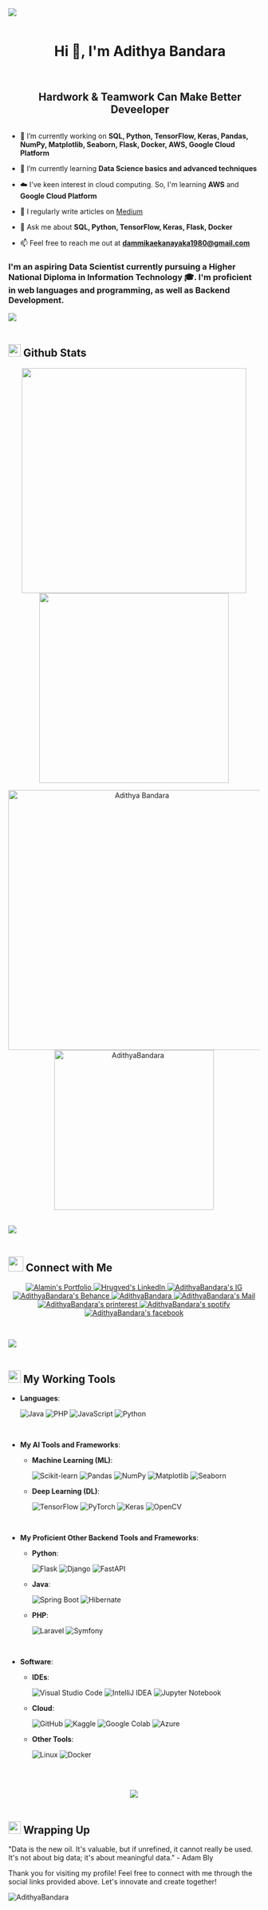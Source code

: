 <!--horizontal divider(gradient)-->
<img src="https://user-images.githubusercontent.com/73097560/115834477-dbab4500-a447-11eb-908a-139a6edaec5c.gif">

<!--h1 without bottom border-->
<div id="user-content-toc">
  <ul align="center">
    <summary><h1 style="display: inline-block">Hi 👋, I'm Adithya Bandara</h1></summary>
  </ul>
</div>

<!--h2 without bottom border-->
<div id="user-content-toc">
  <ul align="center">
    <summary><h2 style="display: inline-block">Hardwork & Teamwork Can Make Better Deveeloper</h2></summary>
  </ul>
</div>


<!--Intro start-->
- 🔭 I’m currently working on **SQL, Python, TensorFlow, Keras, Pandas, NumPy, Matplotlib, Seaborn, Flask, Docker, AWS, Google Cloud Platform**

- 🌱 I’m currently learning **Data Science basics and advanced techniques**

- ☁️ I've keen interest in cloud computing. So, I'm learning **AWS** and **Google Cloud Platform**

- 📝 I regularly write articles on [Medium](https://medium.com/@adithyabandara)

- 💬 Ask me about **SQL, Python, TensorFlow, Keras, Flask, Docker**

- 📫 Feel free to reach me out at **dammikaekanayaka1980@gmail.com**

### I'm an aspiring Data Scientist currently pursuing a Higher National Diploma in Information Technology 🎓. I'm proficient in web languages and programming, as well as Backend Development.

<!--Intro end-->
<img src="https://user-images.githubusercontent.com/73097560/115834477-dbab4500-a447-11eb-908a-139a6edaec5c.gif"><br><br>

<!----Github stats start------>
## <img src="https://media.giphy.com/media/iY8CRBdQXODJSCERIr/giphy.gif" width="25"> <b>Github Stats</b>
<p align="center">
<a href="https://github.com/AdhiDevX369/">
  <img align="center" src="https://github-readme-stats.vercel.app/api?username=AdhiDevX369&include_all_commits=true&count_private=true&show_icons=true&line_height=20&title_color=7A7ADB&icon_color=2234AE&text_color=D3D3D3&bg_color=0,000000,130F40" width="450"/>
</a>
<a href="https://github.com/AdhiDevX369">
  <img align="center" src="https://github-readme-streak-stats.herokuapp.com/?user=AdhiDevX369&theme=blueberry" width="380"/>
</a>
</p>
<p align="center">
    <a href="https://github.com/AdhiDevX369"><img src="https://github-profile-summary-cards.vercel.app/api/cards/profile-details?username=AdhiDevX369&theme=tokyonight&hide_border=true"  width="520" alt="Adithya Bandara"/></a>
<a href="https://github.com/AdhiDevX369"><img src="https://github-readme-stats.vercel.app/api/top-langs?username=AdhiDevX369&show_icons=true&locale=en&layout=compact&theme=tokyonight" width="320"  alt="AdithyaBandara"/></a>
</p>
<br>
<!----Github stats End------>
 <img src="https://user-images.githubusercontent.com/73097560/115834477-dbab4500-a447-11eb-908a-139a6edaec5c.gif"><br><br>
 
<!-----Social Accounts Starts------>
## <img src="https://media.giphy.com/media/LnQjpWaON8nhr21vNW/giphy.gif" width='30'> <b>Connect with Me</b><br>

<p align="center">
<p align="center">
 <a href="">
 <img border="0" alt="Alamin's Portfolio" src="https://img.icons8.com/external-itim2101-lineal-color-itim2101/40/000000/external-resume-business-recruitment-itim2101-lineal-color-itim2101.png">
 </a>

 <a href="https://www.linkedin.com/in/adithya-bandara">
 <img border="0" alt="Hrugved's LinkedIn" src="https://img.icons8.com/doodle/40/000000/linkedin--v2.png"/>
 </a>
 <a href="https://www.instagram.com/adithyabandaraofficial">
 <img border="0" alt="AdithyaBandara's IG" src="https://img.icons8.com/doodle/38/000000/instagram--v1.png"/>
 </a>
 <a href="https://www.behance.net/adithyabandara">
 <img border="0" alt="AdithyaBandara's Behance" src="https://img.icons8.com/fluent/40/000000/behance.png"/>
 </a>
 <a href=" ">
 <img border="0" alt="AdithyaBandara" src="https://img.icons8.com/fluent/42/000000/discord-logo.png"/>
 </a>
 <a href="mailto:dammikaekanayaka1980@gmail.com">
 <img border="0" alt="AdithyaBandara's Mail" src="https://img.icons8.com/doodle/38/000000/gmail-new.png"/>
 </a>
<a href="https://www.pinterest.com/Adithya0bandara/">
 <img border="0" alt="AdithyaBandara's printerest" src="https://img.icons8.com/doodle/38/000000/pinterest.png"/>
 </a>
  <a href="https://open.spotify.com/user/31rgcljxrnwahgogbmnwugnchbv4">
 <img border="0" alt="AdithyaBandara's spotify" src="https://img.icons8.com/doodle/38/000000/spotify.png"/>
 </a>
  <a href="https://www.facebook.com/adithyabandara2001">
 <img border="0" alt="AdithyaBandara's facebook" src="https://img.icons8.com/fluent/38/000000/facebook.png"/>
 </a>
</p>
<br>
<!-----Social Accounts Ends------>

<img src="https://user-images.githubusercontent.com/73097560/115834477-dbab4500-a447-11eb-908a-139a6edaec5c.gif"><br><br>

<!-----Working Tools Starts------>
## <img src="https://media.giphy.com/media/iY8CRBdQXODJSCERIr/giphy.gif" width="25"> <b>My Working Tools</b>

- **Languages**:
    
    ![Java](https://img.shields.io/badge/Java-%23ED8B00.svg?style=for-the-badge&logo=java&logoColor=white)
    ![PHP](https://img.shields.io/badge/PHP-%23777BB4.svg?style=for-the-badge&logo=php&logoColor=white)
    ![JavaScript](https://img.shields.io/badge/JavaScript-%23323330.svg?style=for-the-badge&logo=javascript&logoColor=%23F7DF1E)
    ![Python](https://img.shields.io/badge/Python-%2314354C.svg?style=for-the-badge&logo=python&logoColor=white)

<br>

- **My AI Tools and Frameworks**:

    - **Machine Learning (ML)**:

        ![Scikit-learn](https://img.shields.io/badge/scikit_learn-%2334ABD8.svg?style=for-the-badge&logo=scikit-learn&logoColor=white)
        ![Pandas](https://img.shields.io/badge/pandas-%23150458.svg?style=for-the-badge&logo=pandas&logoColor=white)
        ![NumPy](https://img.shields.io/badge/NumPy-%23013243.svg?style=for-the-badge&logo=numpy&logoColor=white)
        ![Matplotlib](https://img.shields.io/badge/Matplotlib-%23013243.svg?style=for-the-badge&logo=Matplotlib&logoColor=white)
        ![Seaborn](https://img.shields.io/badge/Seaborn-%23013243.svg?style=for-the-badge&logo=Seaborn&logoColor=white)

    - **Deep Learning (DL)**:

        ![TensorFlow](https://img.shields.io/badge/TensorFlow-%23FF6F00.svg?style=for-the-badge&logo=TensorFlow&logoColor=white)
        ![PyTorch](https://img.shields.io/badge/PyTorch-%23EE4C2C.svg?style=for-the-badge&logo=PyTorch&logoColor=white)
        ![Keras](https://img.shields.io/badge/Keras-%23D00000.svg?style=for-the-badge&logo=Keras&logoColor=white)
        ![OpenCV](https://img.shields.io/badge/OpenCV-%23white.svg?style=for-the-badge&logo=OpenCV&logoColor=white)
<br>

- **My Proficient Other Backend Tools and Frameworks**:

    - **Python**:

        ![Flask](https://img.shields.io/badge/Flask-%23000.svg?style=for-the-badge&logo=Flask&logoColor=white)
        ![Django](https://img.shields.io/badge/Django-%23092E20.svg?style=for-the-badge&logo=Django&logoColor=white)
        ![FastAPI](https://img.shields.io/badge/FastAPI-%230D101E.svg?style=for-the-badge&logo=FASTAPI&logoColor=white)

    - **Java**:

        ![Spring Boot](https://img.shields.io/badge/Spring_Boot-%236DB33F.svg?style=for-the-badge&logo=SpringBoot&logoColor=white)
        ![Hibernate](https://img.shields.io/badge/Hibernate-%2320232a.svg?style=for-the-badge&logo=Hibernate&logoColor=white)

    - **PHP**:

        ![Laravel](https://img.shields.io/badge/Laravel-%23FF2D20.svg?style=for-the-badge&logo=Laravel&logoColor=white)
        ![Symfony](https://img.shields.io/badge/Symfony-%23000000.svg?style=for-the-badge&logo=Symfony&logoColor=white)
<br>

- **Software**:

    - **IDEs**:
      
        ![Visual Studio Code](https://img.shields.io/badge/Visual%20Studio%20Code-0078d7.svg?style=for-the-badge&logo=visual-studio-code&logoColor=white)
        ![IntelliJ IDEA](https://img.shields.io/badge/IntelliJ%20IDEA-000000.svg?style=for-the-badge&logo=intellij-idea&logoColor=white)
        ![Jupyter Notebook](https://img.shields.io/badge/Jupyter-Notebook-%23F37626.svg?style=for-the-badge&logo=Jupyter&logoColor=white)

    - **Cloud**:

        ![GitHub](https://img.shields.io/badge/GitHub-%23121011.svg?style=for-the-badge&logo=github&logoColor=white)
        ![Kaggle](https://img.shields.io/badge/Kaggle-%2320BEFF.svg?style=for-the-badge&logo=Kaggle&logoColor=white)
        ![Google Colab](https://img.shields.io/badge/Google%20Colab-%23F9AB00.svg?style=for-the-badge&logo=Google-Colab&logoColor=white)
        ![Azure](https://img.shields.io/badge/Microsoft%20Azure-0089D6?style=for-the-badge&logo=microsoft-azure&logoColor=white)

    - **Other Tools**:

        ![Linux](https://img.shields.io/badge/Linux-FCC624?style=for-the-badge&logo=linux&logoColor=black)
        ![Docker](https://img.shields.io/badge/Docker-%230db7ed.svg?style=for-the-badge&logo=docker&logoColor=white)


  <!-----Working Tools Ends------>
</p>
<br>
<!-----End of Profile----->

<br>

<p align="center">
  <img src="https://user-images.githubusercontent.com/73097560/115834477-dbab4500-a447-11eb-908a-139a6edaec5c.gif"><br><br>
</p>

## <img src="https://media.giphy.com/media/iY8CRBdQXODJSCERIr/giphy.gif" width="25"> <b>Wrapping Up</b>

"Data is the new oil. It's valuable, but if unrefined, it cannot really be used. It's not about big data; it's about meaningful data." - Adam Bly

Thank you for visiting my profile! Feel free to connect with me through the social links provided above. Let's innovate and create together!

<p align=""> <img src="https://komarev.com/ghpvc/?username=AdithyaBandara&label=Profile%20views&color=0e75b6&style=flat" alt="AdithyaBandara" /> </p>
